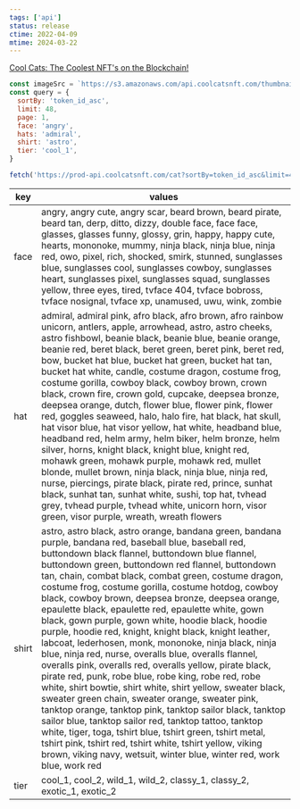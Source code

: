 ```yaml
---
tags: ['api']
status: release
ctime: 2022-04-09
mtime: 2024-03-22
---
```


[Cool Cats: The Coolest NFT's on the Blockchain!](https://www.coolcatsnft.com/gallery)

```js
const imageSrc = `https://s3.amazonaws.com/api.coolcatsnft.com/thumbnails/${ID}_thumbnail.png`
const query = {
  sortBy: 'token_id_asc',
  limit: 48,
  page: 1,
  face: 'angry',
  hats: 'admiral',
  shirt: 'astro',
  tier: 'cool_1',
}

fetch('https://prod-api.coolcatsnft.com/cat?sortBy=token_id_asc&limit=48&page=1&tier=${tier}')
```


| key | values | 
|---|---|
|face | angry, angry cute, angry scar, beard brown, beard pirate, beard tan, derp, ditto, dizzy, double face, face face, glasses, glasses funny, glossy, grin, happy, happy cute, hearts, mononoke, mummy, ninja black, ninja blue, ninja red, owo, pixel, rich, shocked, smirk, stunned, sunglasses blue, sunglasses cool, sunglasses cowboy, sunglasses heart, sunglasses pixel, sunglasses squad, sunglasses yellow, three eyes, tired, tvface 404, tvface bobross, tvface nosignal, tvface xp, unamused, uwu, wink, zombie|
|hat | admiral, admiral pink, afro black, afro brown, afro rainbow unicorn, antlers, apple, arrowhead, astro, astro cheeks, astro fishbowl, beanie black, beanie blue, beanie orange, beanie red, beret black, beret green, beret pink, beret red, bow, bucket hat blue, bucket hat green, bucket hat tan, bucket hat white, candle, costume dragon, costume frog, costume gorilla, cowboy black, cowboy brown, crown black, crown fire, crown gold, cupcake, deepsea bronze, deepsea orange, dutch, flower blue, flower pink, flower red, goggles seaweed, halo, halo fire, hat black, hat skull, hat visor blue, hat visor yellow, hat white, headband blue, headband red, helm army, helm biker, helm bronze, helm silver, horns, knight black, knight blue, knight red, mohawk green, mohawk purple, mohawk red, mullet blonde, mullet brown, ninja black, ninja blue, ninja red, nurse, piercings, pirate black, pirate red, prince, sunhat black, sunhat tan, sunhat white, sushi, top hat, tvhead grey, tvhead purple, tvhead white, unicorn horn, visor green, visor purple, wreath, wreath flowers|
|shirt | astro, astro black, astro orange, bandana green, bandana purple, bandana red, baseball blue, baseball red, buttondown black flannel, buttondown blue flannel, buttondown green, buttondown red flannel, buttondown tan, chain, combat black, combat green, costume dragon, costume frog, costume gorilla, costume hotdog, cowboy black, cowboy brown, deepsea bronze, deepsea orange, epaulette black, epaulette red, epaulette white, gown black, gown purple, gown white, hoodie black, hoodie purple, hoodie red, knight, knight black, knight leather, labcoat, lederhosen, monk, mononoke, ninja black, ninja blue, ninja red, nurse, overalls blue, overalls flannel, overalls pink, overalls red, overalls yellow, pirate black, pirate red, punk, robe blue, robe king, robe red, robe white, shirt bowtie, shirt white, shirt yellow, sweater black, sweater green chain, sweater orange, sweater pink, tanktop orange, tanktop pink, tanktop sailor black, tanktop sailor blue, tanktop sailor red, tanktop tattoo, tanktop white, tiger, toga, tshirt blue, tshirt green, tshirt metal, tshirt pink, tshirt red, tshirt white, tshirt yellow, viking brown, viking navy, wetsuit, winter blue, winter red, work blue, work red|
|tier | cool_1, cool_2, wild_1, wild_2, classy_1, classy_2, exotic_1, exotic_2|